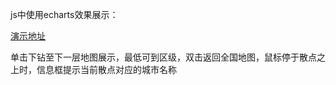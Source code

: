 js中使用echarts效果展示：

[演示地址](https://orangleli.github.io/echarts实现地图下钻/js中使用echarts/echartMapJS/index.html)

 单击下钻至下一层地图展示，最低可到区级，双击返回全国地图，鼠标停于散点之上时，信息框提示当前散点对应的城市名称
